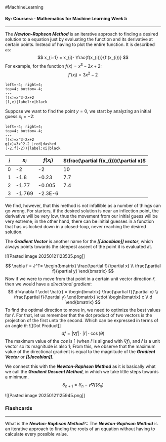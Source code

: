 #MachineLearning 
#### By: Coursera - Mathematics for Machine Learning Week 5
---
The ***Newton-Raphson Method*** is an iterative approach to finding a desired solution to a equation just by evaluating the function and its derivative at certain points. Instead of having to plot the entire function. It is described as:
$$
x_{i+1} = x_{i}- \frac{f(x_{i})}{f'(x_{i})}
$$
For example, for the function $f(x)=x^3-2x+2$:
$$
f'(x_{i})=3x^2-2
$$

```desmos-graph
left=-4; right=4;
top=4; bottom=-4;
---
f(x)=x^3-2x+2
(1,e)|label:x|black
```

Suppose we want to find the point $y=0$, we start by analyzing an initial guess $x_i=-2$:

```desmos-graph
left=-4; right=4;
top=4; bottom=-4;
---
f(x)=x^3-2x+2
g(x)=3x^2-2 |red|dashed
(-2,f(-2))|label:xi|black
```

| $i$ | **$x_{i}$** | **$f(x_i)$** | **$\frac{\partial f(x_{i})}{\partial x}$** |
|:---:| ----------- | ------------ | ------------------------------------------ |
|  0  | -2          | -2           | 10                                         |
|  1  | -1.8        | -0.23        | 7.7                                        |
|  2  | -1.77       | -0.005       | 7.4                                        |
|  3  | -1.769      | -2.3E-6      |                                            |

We find, however, that this method is not infallible as a number of things can go wrong. For starters, if the desired solution is near an inflection point, the derivative will be very low, thus the movement from our initial guess will be very extreme; in the other hand, there can be initial guesses in a function that has us locked down in a closed-loop, never reaching the desired solution.

The ***Gradient Vector*** is another name for the ***[[Jacobian]] vector***, which always points towards the steepest ascent of the point it is evaluated at.

![[Pasted image 20250121123535.png]]

$$
\nabla f = J^T= \begin{bmatrix}
\frac{\partial f}{\partial x} \\
\frac{\partial f}{\partial y}
\end{bmatrix}
$$
Now if we were to move from that point in a certain unit vector direction $\hat{r}$, then we would have a *directional gradient*: 
$$
df=\nabla f \cdot \hat{r} = \begin{bmatrix}
\frac{\partial f}{\partial x} \\
\frac{\partial f}{\partial y}
\end{bmatrix} \cdot \begin{bmatrix}
c \\
d
\end{bmatrix}
$$
To find the optimal direction to move in, we need to optimize the best values for $\hat{r}$. For that, let us remember that the dot product of two vectors is the projection of the first unto the second. Which can be expressed in terms of an angle $\theta$:
![[Dot Product]]
$$
df =|\nabla f| \cdot |\hat{r}| \cdot \cos(\theta)
$$
The maximum value of the $cos$ is $1$ (when $\hat{r}$ is aligned with $\nabla f$), and $\hat{r}$ is a unit vector so its magnitude is also $1$; From this, we observe that the maximum value of the directional gradient is equal to the magnitude of the ***Gradient Vector*** or ***[[Jacobian]]***.

We connect this with the ***Newton-Raphson Method*** as it is basically what we call the ***Gradient Descent Method***, in which we take little steps towards a minimum.
$$
S_{n+1} = S_{n} - \gamma \nabla f(S_{n})
$$

![[Pasted image 20250121125945.png]]

### Flashcards
---
What is the ***Newton-Raphson Method***?:: The ***Newton-Raphson Method*** is an iterative approach to finding the roots of an equation without having to calculate every possible value.
<!--SR:!2025-01-26,4,270-->

